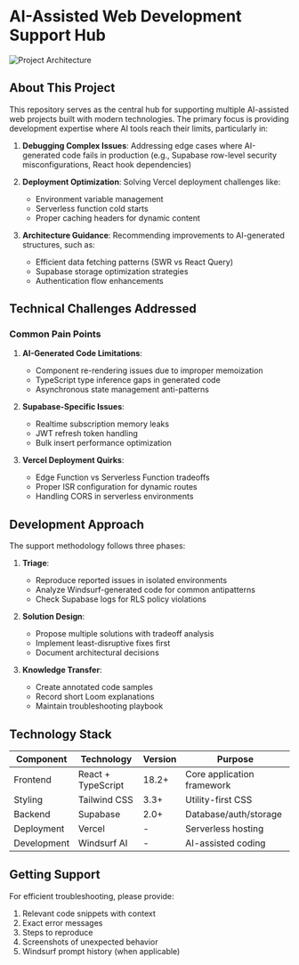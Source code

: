 # AI-Assisted Web Development Support Hub

![Project Architecture](https://mermaid.ink/svg/eyJjb2RlIjoiZ3JhcGggVERcbiAgQVtBSS1Bc3Npc3RlZCBJREUgKFdpbmRzdXJmKV0gLS0-IEJbRnJvbnRlbmQ6IFJlYWN0L1RhaWx3aW5kL1R5cGVTY3JpcHRdXG4gIEIgLS0-IENbQmFja2VuZDogU3VwYWJhc2VdXG4gIEMgLS0-IERbRGVwbG95bWVudDogVmVyY2VsXVxuICBEIC0tPiBFW0xpdmUgUHJvZHVjdGlvbl0iLCJtZXJtYWlkIjp7InRoZW1lIjoiZGVmYXVsdCJ9LCJ1cGRhdGVFZGl0b3IiOmZhbHNlfQ)

## About This Project

This repository serves as the central hub for supporting multiple AI-assisted web projects built with modern technologies. The primary focus is providing development expertise where AI tools reach their limits, particularly in:

1. **Debugging Complex Issues**: Addressing edge cases where AI-generated code fails in production (e.g., Supabase row-level security misconfigurations, React hook dependencies)

2. **Deployment Optimization**: Solving Vercel deployment challenges like:
   - Environment variable management
   - Serverless function cold starts
   - Proper caching headers for dynamic content

3. **Architecture Guidance**: Recommending improvements to AI-generated structures, such as:
   - Efficient data fetching patterns (SWR vs React Query)
   - Supabase storage optimization strategies
   - Authentication flow enhancements

## Technical Challenges Addressed

### Common Pain Points

1. **AI-Generated Code Limitations**:
   - Component re-rendering issues due to improper memoization
   - TypeScript type inference gaps in generated code
   - Asynchronous state management anti-patterns

2. **Supabase-Specific Issues**:
   - Realtime subscription memory leaks
   - JWT refresh token handling
   - Bulk insert performance optimization

3. **Vercel Deployment Quirks**:
   - Edge Function vs Serverless Function tradeoffs
   - Proper ISR configuration for dynamic routes
   - Handling CORS in serverless environments

## Development Approach

The support methodology follows three phases:

1. **Triage**:
   - Reproduce reported issues in isolated environments
   - Analyze Windsurf-generated code for common antipatterns
   - Check Supabase logs for RLS policy violations

2. **Solution Design**:
   - Propose multiple solutions with tradeoff analysis
   - Implement least-disruptive fixes first
   - Document architectural decisions

3. **Knowledge Transfer**:
   - Create annotated code samples
   - Record short Loom explanations
   - Maintain troubleshooting playbook

## Technology Stack

| Component       | Technology               | Version  | Purpose                          |
|-----------------|--------------------------|----------|----------------------------------|
| Frontend        | React + TypeScript       | 18.2+    | Core application framework       |
| Styling         | Tailwind CSS             | 3.3+     | Utility-first CSS                |
| Backend         | Supabase                 | 2.0+     | Database/auth/storage            |
| Deployment      | Vercel                   | -        | Serverless hosting               |
| Development     | Windsurf AI              | -        | AI-assisted coding               |

## Getting Support

For efficient troubleshooting, please provide:
1. Relevant code snippets with context
2. Exact error messages
3. Steps to reproduce
4. Screenshots of unexpected behavior
5. Windsurf prompt history (when applicable)
